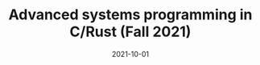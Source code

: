 ---
title: "Advanced systems programming in C/Rust (Fall 2021)"
collection: teaching
type: "Practical Lab"
permalink: https://dse.in.tum.de/teaching/advanced-systems-programing-wise2122/
venue: "Technical University of Munich, Department of Informatics"
date: 2021-10-01
location: "Munich, Germany"
---